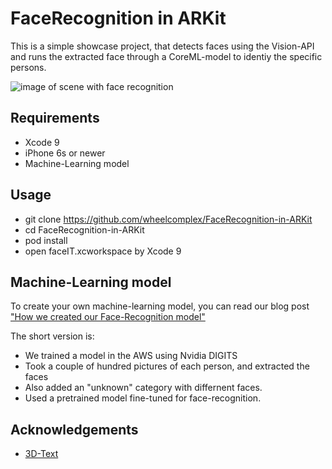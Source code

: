 # FaceRecognition in ARKit

This is a simple showcase project, that detects faces using the Vision-API and runs the extracted face through a CoreML-model to identiy the specific persons.

![image of scene with face recognition](demo.gif)


## Requirements

* Xcode 9
* iPhone 6s or newer
* Machine-Learning model

## Usage
* git clone https://github.com/wheelcomplex/FaceRecognition-in-ARKit
* cd FaceRecognition-in-ARKit
* pod install
* open faceIT.xcworkspace by Xcode 9

## Machine-Learning model


To create your own machine-learning model, you can read our blog post ["How we created our Face-Recognition model"](https://blog.novatec-gmbh.de/created-face-recognition-model/)

The short version is:

* We trained a model in the AWS using Nvidia DIGITS
* Took a couple of hundred pictures of each person, and extracted the faces
* Also added an "unknown" category with differnent faces.
* Used a pretrained model fine-tuned for face-recognition.



## Acknowledgements

* [3D-Text](https://github.com/hanleyweng/CoreML-in-ARKit)

